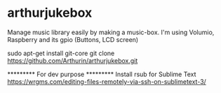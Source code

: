 # arthurjukebox
Manage music library easily by making a music-box. I'm using Volumio, Raspberry and its gpio (Buttons, LCD screen)

sudo apt-get install git-core
git clone https://github.com/Arthurin/arthurjukebox.git





********* For dev purpose *********
Install rsub for Sublime Text https://wrgms.com/editing-files-remotely-via-ssh-on-sublimetext-3/